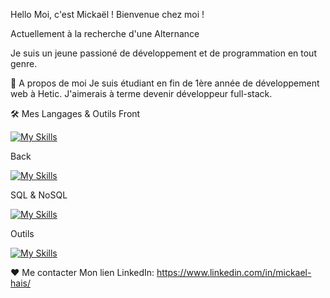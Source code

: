 Hello Moi, c'est Mickaël ! Bienvenue chez moi !


Actuellement à la recherche d'une Alternance

Je suis un jeune passioné de développement et de programmation en tout genre.

🧐 A propos de moi
Je suis étudiant en fin de 1ère année de développement web à Hetic.
J'aimerais à terme devenir développeur full-stack.

🛠️ Mes Langages & Outils
Front

[![My Skills](https://skillicons.dev/icons?i=js,html,css,react)](https://skillicons.dev)

Back

[![My Skills](https://skillicons.dev/icons?i=nodejs,py,php,nextjs,django,express)](https://skillicons.dev)

SQL & NoSQL

[![My Skills](https://skillicons.dev/icons?i=postgres,supabase,firebase,mysql,mongodb)](https://skillicons.dev)

Outils

[![My Skills](https://skillicons.dev/icons?i=docker,ps,figma,vscode)](https://skillicons.dev)


❤️ Me contacter
Mon lien LinkedIn: https://www.linkedin.com/in/mickael-hais/
